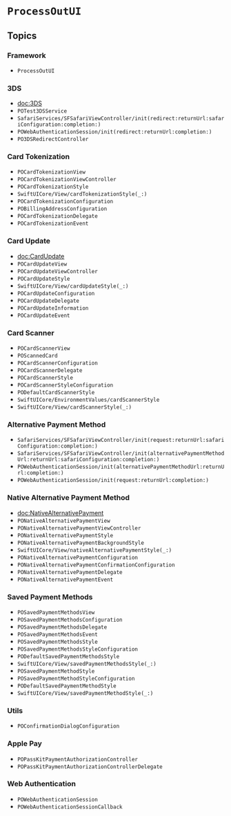 # ``ProcessOutUI``

## Topics

### Framework 

- ``ProcessOutUI``

### 3DS

- <doc:3DS>
- ``POTest3DSService``
- ``SafariServices/SFSafariViewController/init(redirect:returnUrl:safariConfiguration:completion:)``
- ``POWebAuthenticationSession/init(redirect:returnUrl:completion:)``
- ``PO3DSRedirectController``

### Card Tokenization

- ``POCardTokenizationView``
- ``POCardTokenizationViewController``
- ``POCardTokenizationStyle``
- ``SwiftUICore/View/cardTokenizationStyle(_:)``
- ``POCardTokenizationConfiguration``
- ``POBillingAddressConfiguration``
- ``POCardTokenizationDelegate``
- ``POCardTokenizationEvent``

### Card Update

- <doc:CardUpdate>
- ``POCardUpdateView``
- ``POCardUpdateViewController``
- ``POCardUpdateStyle``
- ``SwiftUICore/View/cardUpdateStyle(_:)``
- ``POCardUpdateConfiguration``
- ``POCardUpdateDelegate``
- ``POCardUpdateInformation``
- ``POCardUpdateEvent``

### Card Scanner

- ``POCardScannerView``
- ``POScannedCard``
- ``POCardScannerConfiguration``
- ``POCardScannerDelegate``
- ``POCardScannerStyle``
- ``POCardScannerStyleConfiguration``
- ``PODefaultCardScannerStyle``
- ``SwiftUICore/EnvironmentValues/cardScannerStyle``
- ``SwiftUICore/View/cardScannerStyle(_:)``

### Alternative Payment Method

- ``SafariServices/SFSafariViewController/init(request:returnUrl:safariConfiguration:completion:)``
- ``SafariServices/SFSafariViewController/init(alternativePaymentMethodUrl:returnUrl:safariConfiguration:completion:)``
- ``POWebAuthenticationSession/init(alternativePaymentMethodUrl:returnUrl:completion:)``
- ``POWebAuthenticationSession/init(request:returnUrl:completion:)``

### Native Alternative Payment Method

- <doc:NativeAlternativePayment>
- ``PONativeAlternativePaymentView``
- ``PONativeAlternativePaymentViewController``
- ``PONativeAlternativePaymentStyle``
- ``PONativeAlternativePaymentBackgroundStyle``
- ``SwiftUICore/View/nativeAlternativePaymentStyle(_:)``
- ``PONativeAlternativePaymentConfiguration``
- ``PONativeAlternativePaymentConfirmationConfiguration``
- ``PONativeAlternativePaymentDelegate``
- ``PONativeAlternativePaymentEvent``

<!--### Dynamic Checkout-->
<!---->
<!--- ``PODynamicCheckoutView``-->
<!--- ``PODynamicCheckoutViewController``-->
<!--- ``PODynamicCheckoutStyle``-->
<!--- ``SwiftUI/View/dynamicCheckoutStyle(_:)``-->
<!--- ``PODynamicCheckoutConfiguration``-->
<!--- ``PODynamicCheckoutCardConfiguration``-->
<!--- ``PODynamicCheckoutCardBillingAddressConfiguration``-->
<!--- ``PODynamicCheckoutAlternativePaymentConfiguration``-->
<!--- ``PODynamicCheckoutDelegate``-->
<!--- ``PODynamicCheckoutEvent``-->
<!--- ``PODynamicCheckoutInvoiceInvalidationReason``-->

### Saved Payment Methods

- ``POSavedPaymentMethodsView``
- ``POSavedPaymentMethodsConfiguration``
- ``POSavedPaymentMethodsDelegate``
- ``POSavedPaymentMethodsEvent``
- ``POSavedPaymentMethodsStyle``
- ``POSavedPaymentMethodsStyleConfiguration``
- ``PODefaultSavedPaymentMethodsStyle``
- ``SwiftUICore/View/savedPaymentMethodsStyle(_:)``
- ``POSavedPaymentMethodStyle``
- ``POSavedPaymentMethodStyleConfiguration``
- ``PODefaultSavedPaymentMethodStyle``
- ``SwiftUICore/View/savedPaymentMethodStyle(_:)``

### Utils

- ``POConfirmationDialogConfiguration``

### Apple Pay

- ``POPassKitPaymentAuthorizationController``
- ``POPassKitPaymentAuthorizationControllerDelegate``

### Web Authentication

- ``POWebAuthenticationSession``
- ``POWebAuthenticationSessionCallback``
